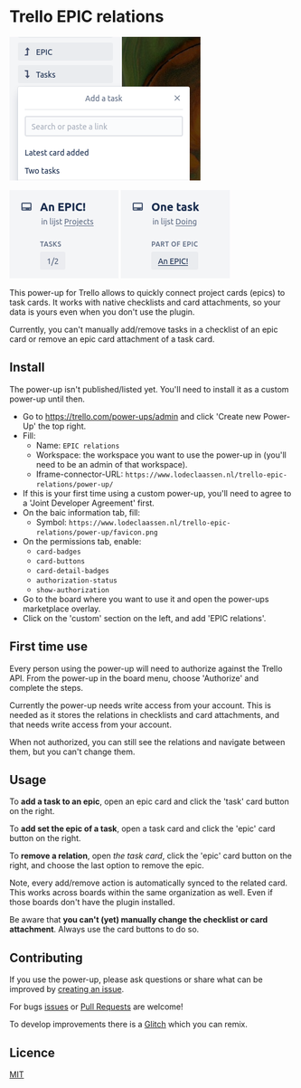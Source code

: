 # Trello EPIC relations

![Search dropdown to add a task on the back of a Trello card](/adding-a-task.png)

![Back of a Trello card with an indication of the number of (completed) tasks below the title](/top-of-epic.png)
![Back of a Trello card with an link to the epic card below the title](/top-of-task.png)

This power-up for Trello allows to quickly connect project cards (epics) to task cards.
It works with native checklists and card attachments, so your data is yours even when you don't use the plugin.

Currently, you can't manually add/remove tasks in a checklist of an epic card or remove an epic card attachment of a task card.


## Install

The power-up isn't published/listed yet. You'll need to install it as a custom power-up until then.

- Go to https://trello.com/power-ups/admin and click 'Create new Power-Up' the top right.
- Fill:
	- Name: `EPIC relations`
	- Workspace: the workspace you want to use the power-up in (you'll need to be an admin of that workspace).
	- Iframe-connector-URL: `https://www.lodeclaassen.nl/trello-epic-relations/power-up/`
- If this is your first time using a custom power-up, you'll need to agree to a 'Joint Developer Agreement' first.
- On the baic information tab, fill:
	- Symbol: `https://www.lodeclaassen.nl/trello-epic-relations/power-up/favicon.png`
- On the permissions tab, enable:
	- `card-badges`
	- `card-buttons`
	- `card-detail-badges`
	- `authorization-status`
	- `show-authorization`
- Go to the board where you want to use it and open the power-ups marketplace overlay.
- Click on the 'custom' section on the left, and add 'EPIC relations'.


## First time use

Every person using the power-up will need to authorize against the Trello API.
From the power-up in the board menu, choose 'Authorize' and complete the steps.

Currently the power-up needs write access from your account.
This is needed as it stores the relations in checklists and card attachments, and that needs write access from your account.

When not authorized, you can still see the relations and navigate between them, but you can't change them.


## Usage

To **add a task to an epic**, open an epic card and click the 'task' card button on the right.

To **add set the epic of a task**, open a task card and click the 'epic' card button on the right.

To **remove a relation**, open _the task card_, click the 'epic' card button on the right, and choose the last option to remove the epic.

Note, every add/remove action is automatically synced to the related card.
This works across boards within the same organization as well. Even if those boards don't have the plugin installed.

Be aware that **you can't (yet) manually change the checklist or card attachment**. Always use the card buttons to do so.


## Contributing

If you use the power-up, please ask questions or share what can be improved by [creating an issue](https://github.com/lode/trello-epic-relations/issues).

For bugs [issues](https://github.com/lode/trello-epic-relations/issues) or [Pull Requests](https://github.com/lode/trello-epic-relations/pulls) are welcome!

To develop improvements there is a [Glitch](https://glitch.com/edit/#!/trello-epic-relations) which you can remix.


## Licence

[MIT](/LICENSE)
